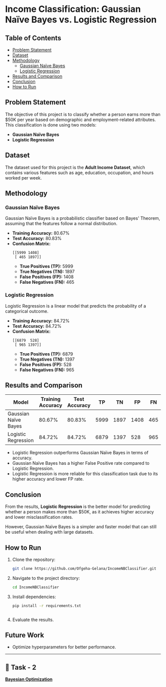 # Income Classification: Gaussian Naïve Bayes vs. Logistic Regression

## Table of Contents
- [Problem Statement](#problem-statement)
- [Dataset](#dataset)
- [Methodology](#methodology)
  - [Gaussian Naïve Bayes](#gaussian-naïve-bayes)
  - [Logistic Regression](#logistic-regression)
- [Results and Comparison](#results-and-comparison)
- [Conclusion](#conclusion)
- [How to Run](#how-to-run)

## Problem Statement
The objective of this project is to classify whether a person earns more than $50K per year based on demographic and employment-related attributes. This classification is done using two models:
- **Gaussian Naïve Bayes**
- **Logistic Regression**

## Dataset
The dataset used for this project is the **Adult Income Dataset**, which contains various features such as age, education, occupation, and hours worked per week.

## Methodology
### Gaussian Naïve Bayes
Gaussian Naïve Bayes is a probabilistic classifier based on Bayes' Theorem, assuming that the features follow a normal distribution.

- **Training Accuracy:** 80.67%
- **Test Accuracy:** 80.83%
- **Confusion Matrix:**
  ```
  [[5999 1408]
   [ 465 1897]]
  ```
  - **True Positives (TP):** 5999
  - **True Negatives (TN):** 1897
  - **False Positives (FP):** 1408
  - **False Negatives (FN):** 465

### Logistic Regression
Logistic Regression is a linear model that predicts the probability of a categorical outcome.

- **Training Accuracy:** 84.72%
- **Test Accuracy:** 84.72%
- **Confusion Matrix:**
  ```
  [[6879  528]
   [ 965 1397]]
  ```
  - **True Positives (TP):** 6879
  - **True Negatives (TN):** 1397
  - **False Positives (FP):** 528
  - **False Negatives (FN):** 965

## Results and Comparison
| Model                   | Training Accuracy | Test Accuracy | TP   | TN   | FP   | FN   |
|-------------------------|------------------|--------------|------|------|------|------|
| Gaussian Naïve Bayes    | 80.67%           | 80.83%       | 5999 | 1897 | 1408 |  465 |
| Logistic Regression     | 84.72%           | 84.72%       | 6879 | 1397 |  528 |  965 |

- Logistic Regression outperforms Gaussian Naïve Bayes in terms of accuracy.
- Gaussian Naïve Bayes has a higher False Positive rate compared to Logistic Regression.
- Logistic Regression is more reliable for this classification task due to its higher accuracy and lower FP rate.

## Conclusion
From the results, **Logistic Regression** is the better model for predicting whether a person makes more than $50K, as it achieves higher accuracy and lower misclassification rates.

However, Gaussian Naïve Bayes is a simpler and faster model that can still be useful when dealing with large datasets.

## How to Run
1. Clone the repository:
   ```sh
   git clone https://github.com/Ofgeha-Gelana/IncomeNBClassifier.git
   ```
2. Navigate to the project directory:
   ```sh
   cd IncomeNBClassifier
   ```
3. Install dependencies:
   ```sh
   pip install -r requirements.txt
   ```

   ```
4. Evaluate the results.

## Future Work
- Optimize hyperparameters for better performance.

---

## 🚀 Task - 2

<!-- - **Bayesian Optimization:**   -->
[**Bayesian Optimization**](https://medium.com/@ofgehagelana2019/the-paper-practical-bayesian-optimization-of-machine-learning-algorithms-by-jasper-snoek-hugo-8819a2981f79)  